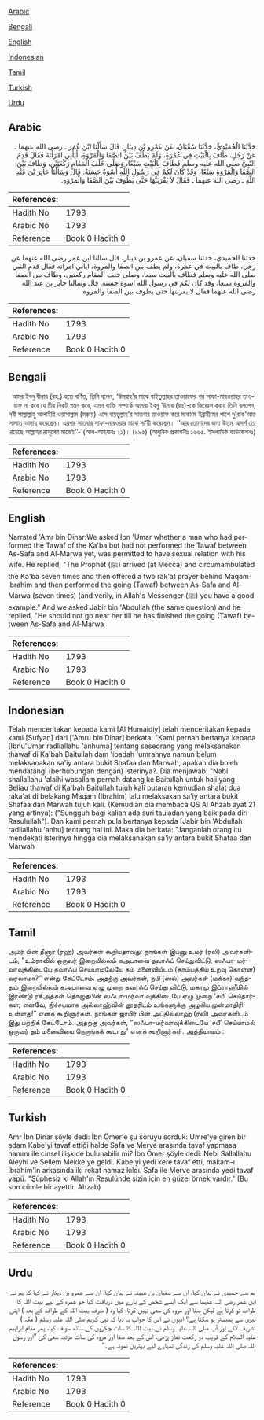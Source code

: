[Arabic](#arabic)

[Bengali](#bengali)

[English](#english)

[Indonesian](#indonesian)

[Tamil](#tamil)

[Turkish](#turkish)

[Urdu](#urdu)

## Arabic


<div dir="rtl" lang="ar" style={{fontSize:'larger',backgroundColor:'#f8f9fa',padding:20}}>
حَدَّثَنَا الْحُمَيْدِيُّ، حَدَّثَنَا سُفْيَانُ، عَنْ عَمْرِو بْنِ دِينَارٍ، قَالَ سَأَلْنَا ابْنَ عُمَرَ ـ رضى الله عنهما ـ عَنْ رَجُلٍ، طَافَ بِالْبَيْتِ فِي عُمْرَةٍ، وَلَمْ يَطُفْ بَيْنَ الصَّفَا وَالْمَرْوَةِ، أَيَأْتِي امْرَأَتَهُ فَقَالَ قَدِمَ النَّبِيُّ صلى الله عليه وسلم فَطَافَ بِالْبَيْتِ سَبْعًا، وَصَلَّى خَلْفَ الْمَقَامِ رَكْعَتَيْنِ، وَطَافَ بَيْنَ الصَّفَا وَالْمَرْوَةِ سَبْعًا، وَقَدْ كَانَ لَكُمْ فِي رَسُولِ اللَّهِ أُسْوَةٌ حَسَنَةٌ‏.‏ قَالَ وَسَأَلْنَا جَابِرَ بْنَ عَبْدِ اللَّهِ ـ رضى الله عنهما ـ فَقَالَ لاَ يَقْرَبَنَّهَا حَتَّى يَطُوفَ بَيْنَ الصَّفَا وَالْمَرْوَةِ‏.‏
</div>
<div style={{backgroundColor:'#f8f9fa',padding:20, marginBottom: 10}}><table> <thead> <tr> <th>References:</th> <th></th> </tr> </thead> <tbody><tr><td>Hadith No</td><td>1793</td></tr><tr><td>Arabic No</td><td>1793</td></tr><tr><td>Reference</td><td>Book 0 Hadith 0</td></tr></tbody></table></div>


<div dir="rtl" lang="ar" style={{fontSize:'larger',backgroundColor:'#f8f9fa',padding:20}}>
حدثنا الحميدي، حدثنا سفيان، عن عمرو بن دينار، قال سالنا ابن عمر رضى الله عنهما عن رجل، طاف بالبيت في عمرة، ولم يطف بين الصفا والمروة، اياتي امراته فقال قدم النبي صلى الله عليه وسلم فطاف بالبيت سبعا، وصلى خلف المقام ركعتين، وطاف بين الصفا والمروة سبعا، وقد كان لكم في رسول الله اسوة حسنة. قال وسالنا جابر بن عبد الله رضى الله عنهما فقال لا يقربنها حتى يطوف بين الصفا والمروة
</div>
<div style={{backgroundColor:'#f8f9fa',padding:20, marginBottom: 10}}><table> <thead> <tr> <th>References:</th> <th></th> </tr> </thead> <tbody><tr><td>Hadith No</td><td>1793</td></tr><tr><td>Arabic No</td><td>1793</td></tr><tr><td>Reference</td><td>Book 0 Hadith 0</td></tr></tbody></table></div>

## Bengali


<div dir="rtl" lang="bn" style={{fontSize:'larger',backgroundColor:'#f8f9fa',padding:20}}>
‘আমর ইবনু দ্বীনার (রহ.) হতে বর্ণিত, তিনি বলেন, ‘উমরাহ’র মাঝে বাইতুল্লাহর তাওয়াফের পর সাফা-মারওয়াহর তাওয়াফ না করে যে স্ত্রীর নিকট গমন করে, এমন ব্যক্তি সম্পর্কে আমরা ইবনু ‘উমার (রাঃ)-কে জিজ্ঞেস করায় তিনি বললেন, নবী সাল্লাল্লাহু আলাইহি ওয়াসাল্লাম (মক্কায়) এসে বায়তুল্লাহ’র সাতবার তাওয়াফ করে মাকামে ইব্রাহীমের পাশে দু’রাক‘আত সালাত আদায় করেছেন। এরপর সাতবার সাফা-মারওয়ার মাঝে সা‘য়ী করেছেন। ‘‘আর তোমাদের জন্য উত্তম আদর্শ তো রয়েছে আল্লাহর রাসূলের মাঝেই’’- (আল-আহযাবঃ ২১)। (৯৯৫) (আধুনিক প্রকাশনীঃ ১৬৬৫. ইসলামিক ফাউন্ডেশনঃ)
</div>
<div style={{backgroundColor:'#f8f9fa',padding:20, marginBottom: 10}}><table> <thead> <tr> <th>References:</th> <th></th> </tr> </thead> <tbody><tr><td>Hadith No</td><td>1793</td></tr><tr><td>Arabic No</td><td>1793</td></tr><tr><td>Reference</td><td>Book 0 Hadith 0</td></tr></tbody></table></div>

## English


<div dir="ltr" lang="en" style={{fontSize:'larger',backgroundColor:'#f8f9fa',padding:20}}>
Narrated 'Amr bin Dinar:We asked Ibn 'Umar whether a man who had performed the Tawaf of the Ka'ba but had not performed the Tawaf between As-Safa and Al-Marwa yet, was permitted to have sexual relation with his wife. He replied, "The Prophet (ﷺ) arrived (at Mecca) and circumambulated the Ka'ba seven times and then offered a two rak'at prayer behind Maqam-lbrahim and then performed the going (Tawaf) between As-Safa and Al-Marwa (seven times) (and verily, in Allah's Messenger (ﷺ) you have a good example." And we asked Jabir bin 'Abdullah (the same question) and he replied, "He should not go near her till he has finished the going (Tawaf) between As-Safa and Al-Marwa
</div>
<div style={{backgroundColor:'#f8f9fa',padding:20, marginBottom: 10}}><table> <thead> <tr> <th>References:</th> <th></th> </tr> </thead> <tbody><tr><td>Hadith No</td><td>1793</td></tr><tr><td>Arabic No</td><td>1793</td></tr><tr><td>Reference</td><td>Book 0 Hadith 0</td></tr></tbody></table></div>

## Indonesian


<div dir="ltr" lang="id" style={{fontSize:'larger',backgroundColor:'#f8f9fa',padding:20}}>
Telah menceritakan kepada kami [Al Humaidiy] telah menceritakan kepada kami [Sufyan] dari ['Amru bin Dinar] berkata: "Kami pernah bertanya kepada [Ibnu'Umar radliallahu 'anhuma] tentang seseorang yang melaksanakan thawaf di Ka'bah Baitullah dam 'ibadah 'umrahnya namun belum melaksanakan sa'iy antara bukit Shafaa dan Marwah, apakah dia boleh mendatangi (berhubungan dengan) isterinya?. Dia menjawab: "Nabi shallallahu 'alaihi wasallam pernah datang ke Baitullah untuk haji yang Beliau thawaf di Ka'bah Baitullah tujuh kali putaran kemudian shalat dua raka'at di belakang Maqam (Ibrahim) lalu melaksakan sa'iy antara bukit Shafaa dan Marwah tujuh kali. (Kemudian dia membaca QS Al Ahzab ayat 21 yang artinya): ("Sungguh bagi kalian ada suri tauladan yang baik pada diri Rasulullah"). Dan kami pernah pula bertanya kepada [Jabir bin 'Abdullah radliallahu 'anhu] tentang hal ini. Maka dia berkata: "Janganlah orang itu mendekati isterinya hingga dia melaksanakan sa'iy antara bukit Shafaa dan Marwah
</div>
<div style={{backgroundColor:'#f8f9fa',padding:20, marginBottom: 10}}><table> <thead> <tr> <th>References:</th> <th></th> </tr> </thead> <tbody><tr><td>Hadith No</td><td>1793</td></tr><tr><td>Arabic No</td><td>1793</td></tr><tr><td>Reference</td><td>Book 0 Hadith 0</td></tr></tbody></table></div>

## Tamil


<div dir="ltr" lang="ta" style={{fontSize:'larger',backgroundColor:'#f8f9fa',padding:20}}>
அம்ர் பின் தீனார் (ரஹ்) அவர்கள் கூறியதாவது: நாங்கள் இப்னு உமர் (ரலி) அவர்களிடம், “உம்ராவில் ஒருவர் இறையில்லம் கஅபாவை தவாஃப் செய்துவிட்டு, ஸஃபா-மர்வாவுக்கிடையே தவாஃப் செய்யாமலேயே தம் மனைவியிடம் (தாம்பத்திய உறவு கொள்ள) வரலாமா?” என்று கேட்டோம். அதற்கு அவர்கள், நபி (ஸல்) அவர்கள் (மக்கா) வந்ததும் இறையில்லம் கஅபாவை ஏழு முறை தவாஃப் செய்து விட்டு, மகாமு இப்ராஹீமில் இரண்டு ரக்அத்கள் தொழுதபின் ஸஃபா-மர்வா வுக்கிடையே ஏழு முறை ‘சயீ’ செய்தார்கள்; எனவே, நிச்சயமாக அல்லாஹ்வின் தூதரிடம் உங்களுக்கு அழகிய முன்மாதிரி உள்ளது!” எனக் கூறினார்கள். நாங்கள் ஜாபிர் பின் அப்தில்லாஹ் (ரலி) அவர்களிடம் இது பற்றிக் கேட்டோம். அதற்கு அவர்கள், “ஸஃபா-மர்வாவுக்கிடையே ‘சயீ’ செய்யாமல் ஒருவர் தம் மனைவியை நெருங்கக் கூடாது” எனக் கூறினார்கள். அத்தியாயம் :
</div>
<div style={{backgroundColor:'#f8f9fa',padding:20, marginBottom: 10}}><table> <thead> <tr> <th>References:</th> <th></th> </tr> </thead> <tbody><tr><td>Hadith No</td><td>1793</td></tr><tr><td>Arabic No</td><td>1793</td></tr><tr><td>Reference</td><td>Book 0 Hadith 0</td></tr></tbody></table></div>

## Turkish


<div dir="ltr" lang="tr" style={{fontSize:'larger',backgroundColor:'#f8f9fa',padding:20}}>
Amr İbn Dînar şöyle dedi: İbn Ömer'e şu soruyu sorduk: Umre'ye giren bir adam Kabe'yi tavaf ettiği halde Safa ve Merve arasında tavaf yapmasa hanımı ile cinsel ilişkide bulunabilir mi? İbn Ömer şöyle dedi: Nebi Sallallahu Aleyhi ve Sellem Mekke'ye geldi. Kabe'yi yedi kere tavaf etti, makam-ı İbrahim'in arkasında iki rekat namaz kıldı. Safa ile Merve arasında yedi tavaf yapü. "Şüphesiz ki Allah'ın Resulünde sizin için en güzel örnek vardır." (Bu son cümle bir ayettir. Ahzab)
</div>
<div style={{backgroundColor:'#f8f9fa',padding:20, marginBottom: 10}}><table> <thead> <tr> <th>References:</th> <th></th> </tr> </thead> <tbody><tr><td>Hadith No</td><td>1793</td></tr><tr><td>Arabic No</td><td>1793</td></tr><tr><td>Reference</td><td>Book 0 Hadith 0</td></tr></tbody></table></div>

## Urdu


<div dir="rtl" lang="ur" style={{fontSize:'larger',backgroundColor:'#f8f9fa',padding:20}}>
ہم سے حمیدی نے بیان کیا، ان سے سفیان بن عیینہ نے بیان کیا، ان سے عمرو بن دینار نے کہا کہ ہم نے ابن عمر رضی اللہ عنہما سے ایک ایسے شخص کے بارے میں دریافت کیا جو عمرہ کے لیے بیت اللہ کا طواف تو کرتا ہے لیکن صفا اور مروہ کی سعی نہیں کرتا، کیا وہ ( صرف بیت اللہ کے طواف کے بعد ) اپنی بیوی سے ہمبستر ہو سکتا ہے؟ انہوں نے اس کا جواب یہ دیا کہ نبی کریم صلی اللہ علیہ وسلم ( مکہ ) تشریف لائے اور آپ صلی اللہ علیہ وسلم نے بیت اللہ کا سات چکروں کے ساتھ طواف کیا، پھر مقام ابراہیم علیہ السلام کے قریب دو رکعت نماز پڑھی، اس کے بعد صفا اور مروہ کی سات مرتبہ سعی کی ”اور رسول اللہ صلی اللہ علیہ وسلم کی زندگی تمہارے لیے بہترین نمونہ ہے۔“
</div>
<div style={{backgroundColor:'#f8f9fa',padding:20, marginBottom: 10}}><table> <thead> <tr> <th>References:</th> <th></th> </tr> </thead> <tbody><tr><td>Hadith No</td><td>1793</td></tr><tr><td>Arabic No</td><td>1793</td></tr><tr><td>Reference</td><td>Book 0 Hadith 0</td></tr></tbody></table></div>